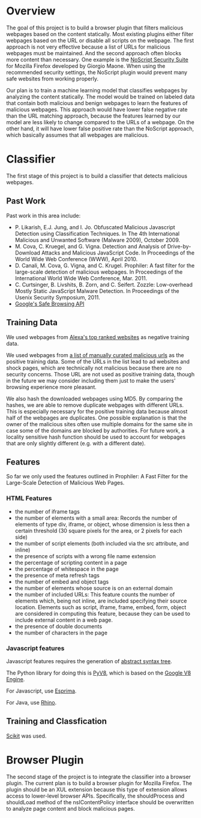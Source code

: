 # Overview
The goal of this project is to build a browser plugin that filters malicious webpages based on the content statically. Most existing plugins either filter webpages based on the URL or disable all scripts on the webpage. The first approach is not very effective because a list of URLs for malicious webpages must be maintained. And the second approach often blocks more content than necessary. One example is the [NoScript Security Suite](https://noscript.net/) for Mozilla Firefox developed by Giorgio Maone. When using the recommended security settings, the NoScript plugin would prevent many safe websites from working properly.

Our plan is to train a machine learning model that classifies webpages by analyzing the content statically. The model would be trained on labeled data that contain both malicious and benign webpages to learn the features of malicious webpages.
This approach would have lower false negative rate than the URL matching approach, because the features learned by our model are less likely to change compared to the URLs of a webpage. On the other hand, it will have lower false positive rate than the NoScript approach, which basically assumes that all webpages are malicious.

# Classifier
The first stage of this project is to build a classifier that detects malicious webpages. 

## Past Work
Past work in this area include:
* P. Likarish, E.J. Jung, and I. Jo. Obfuscated Malicious Javascript Detection using Classification Techniques. In The 4th International Malicious and Unwanted Software (Malware 2009), October 2009.
* M. Cova, C. Kruegel, and G. Vigna. Detection and Analysis of Drive-by-Download Attacks and Malicious JavaScript Code. In Proceedings of the World Wide Web Conference (WWW), April 2010.
* D. Canali, M. Cova, G. Vigna, and C. Krugel. Prophiler: A fast filter for the large-scale detection of malicious webpages. In Proceedings of the International World Wide Web Conference, Mar. 2011.
* C. Curtsinger, B. Livshits, B. Zorn, and C. Seifert. Zozzle: Low-overhead Mostly Static JavaScript Malware Detection. In Proceedings of the Usenix Security Symposium, 2011.
* [Google's Safe Browsing API](https://developers.google.com/safe-browsing/)

## Training Data
We used webpages from [Alexa's top ranked websites](https://support.alexa.com/hc/en-us/articles/200449834-Does-Alexa-have-a-list-of-its-top-ranked-websites-) as negative training data.

We used webpages from [a list of manually curated malicious urls](http://someonewhocares.org/hosts/zero/) as the positive training data. Some of the URLs in the list lead to ad websites and shock pages, which are technically not malicious because there are no security concerns. Those URL are not used as positive training data, though in the future we may consider including them just to make the users' browsing experience more pleasant.

We also hash the downloaded webpages using MD5. By comparing the hashes, we are able to remove duplicate webpages with different URLs. This is especially necessary for the positive training data because almost half of the webpages are duplicates. One possible explanation is that the owner of the malicious sites often use multiple domains for the same site in case some of the domains are blocked by authorities. For future work, a locality sensitive hash function should be used to account for webpages that are only slightly different (e.g. with a different date).

## Features
So far we only used the features outlined in Prophiler: A Fast Filter for the Large-Scale Detection of Malicious Web Pages.

### HTML Features
* the number of iframe tags
* the number of elements with a small area: Records the number of elements of type div, iframe, or object, whose dimension is less then a certain threshold (30 square pixels for the area, or 2 pixels for each side)
* the number of script elements (both included via the src attribute, and inline)
* the presence of scripts with a wrong file name extension
* the percentage of scripting content in a page
* the percentage of whitespace in the page
* the presence of meta refresh tags
* the number of embed and object tags
* the number of elements whose source is on an external domain
* the number of included URLs: This feature counts the number of elements which, being not inline, are included specifying their source location. Elements such as script, iframe, frame, embed, form, object are considered in computing this feature, because they can be used to include external content in a web page. 
* the presence of double documents
* the number of characters in the page

### Javascript features
Javascript features requires the generation of [abstract syntax tree](http://en.wikipedia.org/wiki/Abstract_syntax_tree).

The Python library for doing this is [PyV8](https://code.google.com/p/pyv8/), which is based on the [Google V8 Engine](https://code.google.com/p/v8/).

For Javascript, use [Esprima](http://esprima.org/).

For Java, use [Rhino](https://developer.mozilla.org/en-US/docs/Mozilla/Projects/Rhino).

## Training and Classfication
[Scikit](http://scikit-learn.org/stable/) was used.

# Browser Plugin
The second stage of the project is to integrate the classifier into a browser plugin. The current plan is to build a browser plugin for Mozilla Firefox. The plugin should be an XUL extension because this type of extension allows access to lower-level browser APIs. Specifically, the shouldProcess and shouldLoad method of the nsIContentPolicy interface should be overwritten to analyze page content and block malicious pages.
